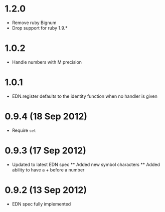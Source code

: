 # 1.2.0
* Remove ruby Bignum
* Drop support for ruby 1.9.*

# 1.0.2
* Handle numbers with M precision

# 1.0.1
* EDN.register defaults to the identity function when no handler is given

# 0.9.4 (18 Sep 2012)

* Require `set`

# 0.9.3 (17 Sep 2012)

* Updated to latest EDN spec
** Added new symbol characters
** Added ability to have a + before a number

# 0.9.2 (13 Sep 2012)

* EDN spec fully implemented
